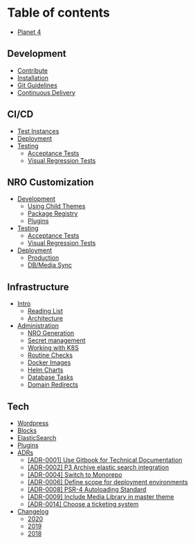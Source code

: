 # Table of contents

* [Planet 4](README.md)

## Development

* [Contribute](development/contribute.md)
* [Installation](development/installation.md)
* [Git Guidelines](development/git-guidelines.md)
* [Continuous Delivery](development/cd.md)

## CI/CD

* [Test Instances](ci-cd/test-environments.md)
* [Deployment](ci-cd/deployment.md)
* [Testing](ci-cd/testing/README.md)
  * [Acceptance Tests](ci-cd/testing/acceptance-tests.md)
  * [Visual Regression Tests](ci-cd/testing/visual-regression-tests.md)

## NRO Customization

* [Development](nro-customization/development/README.md)
  * [Using Child Themes](nro-customization/development/using-child-themes.md)
  * [Package Registry](nro-customization/development/package-registry.md)
  * [Plugins](nro-customization/development/plugins.md)
* [Testing](nro-customization/testing/README.md)
  * [Acceptance Tests](nro-customization/testing/acceptance-tests.md)
  * [Visual Regression Tests](nro-customization/testing/visual-regression-tests.md)
* [Deployment](nro-customization/deployment/README.md)
  * [Production](nro-customization/deployment/production.md)
  * [DB/Media Sync](nro-customization/deployment/db-media-sync.md)

## Infrastructure

* [Intro](infrastructure/intro/README.md)
  * [Reading List](infrastructure/intro/infra-reading-list.md)
  * [Architecture](infrastructure/intro/architecture.md)
* [Administration](infrastructure/administration/README.md)
  * [NRO Generation](infrastructure/administration/nro-generation.md)
  * [Secret management](infrastructure/administration/secret-management.md)
  * [Working with K8S](infrastructure/administration/infra-working-with-k8s.md)
  * [Routine Checks](infrastructure/administration/infra-routine-checks.md)
  * [Docker Images](infrastructure/administration/infra-docker-images.md)
  * [Helm Charts](infrastructure/administration/infra-helm-charts.md)
  * [Database Tasks](infrastructure/administration/infra-database-tasks.md)
  * [Domain Redirects](infrastructure/administration/infra-domain-redirects.md)

## Tech

* [Wordpress](tech/wordpress.md)
* [Blocks](tech/blocks.md)
* [ElasticSearch](tech/elasticsearch.md)
* [Plugins](tech/plugins.md)
* [ADRs](tech/adrs/README.md)
  * [\[ADR-0001\] Use Gitbook for Technical Documentation](tech/adrs/adr-0001-use-gitbook-for-technical-documentation.md)
  * [\[ADR-0002\] P3 Archive elastic search integration](tech/adrs/adr-0002-p3-archive-elastic-search-integration.md)
  * [\[ADR-0004\] Switch to Monorepo](tech/adrs/adr-0004-switch-to-monorepo.md)
  * [\[ADR-0006\] Define scope for deployment environments](tech/adrs/adr-0006-define-scope-for-deployment-environments.md)
  * [\[ADR-0008\] PSR-4 Autoloading Standard](tech/adrs/adr-0008-psr-4-autoloading-standard.md)
  * [\[ADR-0009\] Include Media Library in master theme](tech/adrs/adr-0009-include-media-library-in-master-theme.md)
  * [\[ADR-0014\] Choose a ticketing system](tech/adrs/adr-0014-choose-a-ticketing-system.md)
* [Changelog](tech/changelog/README.md)
  * [2020](tech/changelog/changelog-2020.md)
  * [2019](tech/changelog/changelog-2019.md)
  * [2018](tech/changelog/changelog-2018.md)

